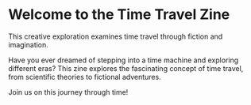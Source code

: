 # Welcome to the Time Travel Zine

This creative exploration examines time travel through fiction and imagination.

Have you ever dreamed of stepping into a time machine and exploring different eras? This zine explores the fascinating concept of time travel, from scientific theories to fictional adventures.

Join us on this journey through time!
